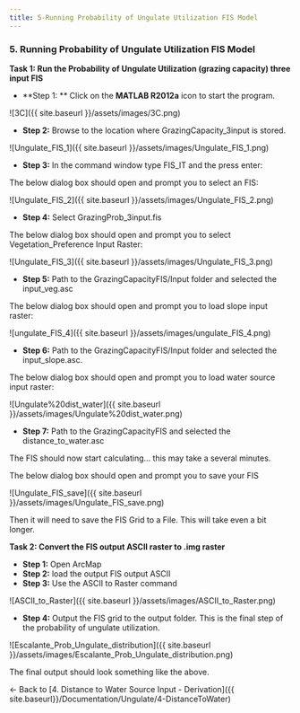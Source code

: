 ```yaml
---
title: 5-Running Probability of Ungulate Utilization FIS Model
---
```


### 5. Running Probability of Ungulate Utilization FIS Model

**Task 1: Run the Probability of Ungulate Utilization (grazing capacity) three input FIS**

- **Step 1: ** Click on the **MATLAB R2012a** icon to start the program.

![3C]({{ site.baseurl }}/assets/images/3C.png)

- **Step 2:** Browse to the location where GrazingCapacity_3input is stored.

![Ungulate_FIS_1]({{ site.baseurl }}/assets/images/Ungulate_FIS_1.png)

- **Step 3:** In the command window type FIS_IT and the press enter:

The below dialog box should open and prompt you to select an FIS:

![Ungulate_FIS_2]({{ site.baseurl }}/assets/images/Ungulate_FIS_2.png)

- **Step 4:** Select GrazingProb_3input.fis

The below dialog box should open and prompt you to select Vegetation_Preference Input Raster:

![Ungulate_FIS_3]({{ site.baseurl }}/assets/images/Ungulate_FIS_3.png)

- **Step 5:** Path to the GrazingCapacityFIS/Input folder and selected the input_veg.asc

The below dialog box should open and prompt you to load slope input raster:

![ungulate_FIS_4]({{ site.baseurl }}/assets/images/ungulate_FIS_4.png)

- **Step 6:** Path to the  GrazingCapacityFIS/Input folder and selected the input_slope.asc.

The below dialog box should open and prompt you to load water source input raster:

![Ungulate%20dist_water]({{ site.baseurl }}/assets/images/Ungulate%20dist_water.png)

- **Step 7:** Path to the GrazingCapacityFIS and selected the distance_to_water.asc

The FIS should now start calculating… this may take a several minutes.

The below dialog box should open and prompt you to save your FIS 

![Ungulate_FIS_save]({{ site.baseurl }}/assets/images/Ungulate_FIS_save.png)

Then it will need to save the FIS Grid to a File.  This will take even a bit longer.



**Task 2: Convert the FIS output ASCII raster to .img raster**

- **Step 1:** Open ArcMap
- **Step 2:** load the output FIS output ASCII
- **Step 3:** Use the ASCII to Raster command

![ASCII_to_Raster]({{ site.baseurl }}/assets/images/ASCII_to_Raster.png)

- **Step 4:** Output the FIS grid to the output folder.  This is the final step of the probability of ungulate utilization.  

![Escalante_Prob_Ungulate_distribution]({{ site.baseurl }}/assets/images/Escalante_Prob_Ungulate_distribution.png)

The final output should look something like the above.

← Back to [4. Distance to Water Source Input - Derivation]({{ site.baseurl}}/Documentation/Ungulate/4-DistanceToWater)

